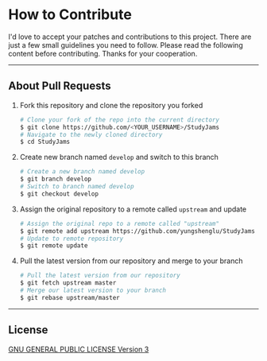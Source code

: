 # How to Contribute

I'd love to accept your patches and contributions to this project. There are just a few small guidelines you need to follow. Please read the following content before contributing. Thanks for your cooperation.

---
## About Pull Requests

1. Fork this repository and clone the repository you forked
    ```bash
    # Clone your fork of the repo into the current directory
    $ git clone https://github.com/<YOUR_USERNAME>/StudyJams
    # Navigate to the newly cloned directory
    $ cd StudyJams
    ```
2. Create new branch named `develop` and switch to this branch
    ```bash
    # Create a new branch named develop
    $ git branch develop
    # Switch to branch named develop
    $ git checkout develop
    ```
3. Assign the original repository to a remote called `upstream` and update
    ```bash
    # Assign the original repo to a remote called "upstream"
    $ git remote add upstream https://github.com/yungshenglu/StudyJams
    # Update to remote repository
    $ git remote update
    ```
4. Pull the latest version from our repository and merge to your branch
    ```bash
    # Pull the latest version from our repository
    $ git fetch upstream master
    # Merge our latest version to your branch
    $ git rebase upstream/master
    ```

---
## License

[GNU GENERAL PUBLIC LICENSE Version 3](LICENSE)
